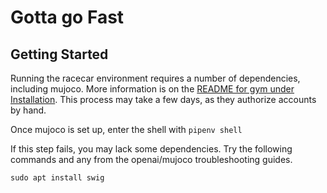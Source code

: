 # Gotta go Fast

## Getting Started

Running the racecar environment requires a number of dependencies, including mujoco. More information is on the [README for gym under Installation](https://github.com/openai/gym). This process may take a few days, as they authorize accounts by hand. 

Once mujoco is set up, enter the shell with `pipenv shell`

If this step fails, you may lack some dependencies. Try the following commands and any from the openai/mujoco troubleshooting guides.

```
sudo apt install swig
```
